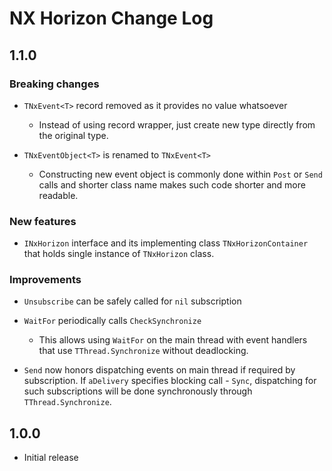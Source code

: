 # NX Horizon Change Log

## 1.1.0

### Breaking changes

+ `TNxEvent<T>` record removed as it provides no value whatsoever 
  - Instead of using record wrapper, just create new type directly from the
    original type. 

+ `TNxEventObject<T>` is renamed to `TNxEvent<T>`
  - Constructing new event object is commonly done within `Post` or `Send` calls
    and shorter class name makes such code shorter and more readable.


### New features

+ `INxHorizon` interface and its implementing class `TNxHorizonContainer` that
  holds single instance of `TNxHorizon` class.


### Improvements

+ `Unsubscribe` can be safely called for `nil` subscription 

+ `WaitFor` periodically calls `CheckSynchronize` 
  - This allows using `WaitFor` on the main thread with event handlers that use
    `TThread.Synchronize` without deadlocking.

+ `Send` now honors dispatching events on main thread if required by
  subscription. If `aDelivery` specifies blocking call - `Sync`, dispatching for
  such subscriptions will be done synchronously through `TThread.Synchronize`.


## 1.0.0 

 + Initial release

